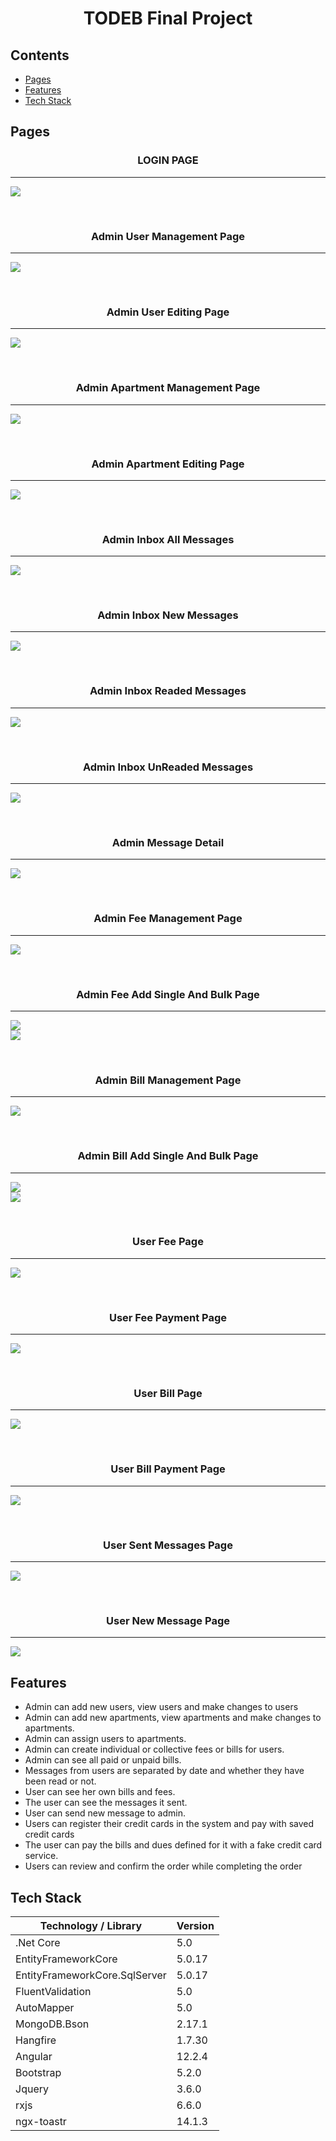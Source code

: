 # <p align="center">TODEB Final Project</p>


## Contents
- [Pages](#pages)
- [Features](#features)
- [Tech Stack](#tech-stack)

## Pages

  <h3 align="center">LOGIN PAGE</h3>
  
  ---   

  ![](https://github.com/uyilmazz/TODEBFinalProject/blob/main/projectImages/login.PNG?raw=true)

  <br>
  
  <h3 align="center">Admin User Management Page</h3>
  
  ---  

  ![](https://github.com/uyilmazz/TODEBFinalProject/blob/main/projectImages/admin-users-management.PNG?raw=true)

  <br>
  
  <h3 align="center">Admin User Editing Page</h3>
  
  ---

  ![](https://github.com/uyilmazz/TODEBFinalProject/blob/main/projectImages/admin-user-edit.PNG?raw=true)

  <br>
  
  <h3 align="center">Admin Apartment Management Page</h3>
  
  ---

  ![](https://github.com/uyilmazz/TODEBFinalProject/blob/main/projectImages/admin-apartments.PNG?raw=true)

  <br>
  
  <h3 align="center">Admin Apartment Editing Page</h3>
  
  ---

  ![](https://github.com/uyilmazz/TODEBFinalProject/blob/main/projectImages/admin-apartment-edit.PNG?raw=true)

  <br>
  
  <h3 align="center">Admin Inbox All Messages</h3>
  
  ---

  ![](https://github.com/uyilmazz/TODEBFinalProject/blob/main/projectImages/admin-inbox-all.PNG?raw=true)

  <br>
  
  <h3 align="center">Admin Inbox New Messages</h3>
  
  ---

  ![](https://github.com/uyilmazz/TODEBFinalProject/blob/main/projectImages/admin-inbox-new.PNG?raw=true)

  <br>
  
  <h3 align="center">Admin Inbox Readed Messages</h3>
  
  ---

  ![](https://github.com/uyilmazz/TODEBFinalProject/blob/main/projectImages/admin-inbox-readed.PNG?raw=true)

  <br>
  
  <h3 align="center">Admin Inbox UnReaded Messages</h3>
  
  ---

  ![](https://github.com/uyilmazz/TODEBFinalProject/blob/main/projectImages/admin-inbox-unreaded.PNG?raw=true)

  <br>
  
  <h3 align="center">Admin Message Detail</h3>
  
  ---

  ![](https://github.com/uyilmazz/TODEBFinalProject/blob/main/projectImages/admin-message-detail.PNG?raw=true)

  <br>
  
  <h3 align="center">Admin Fee Management Page</h3>
  
  ---

  ![](https://github.com/uyilmazz/TODEBFinalProject/blob/main/projectImages/admin-fees.PNG?raw=true)

  <br>
  
  <h3 align="center">Admin Fee Add Single And Bulk Page</h3>
  
  ---

  ![](https://github.com/uyilmazz/TODEBFinalProject/blob/main/projectImages/admin-fee-single-new.PNG?raw=true)
  <br>
  ![](https://github.com/uyilmazz/TODEBFinalProject/blob/main/projectImages/admin-fee-bulk-new.PNG?raw=true)

  <br>
  
  <h3 align="center">Admin Bill Management Page</h3>
  
  ---

  ![](https://github.com/uyilmazz/TODEBFinalProject/blob/main/projectImages/admin-bills.PNG?raw=true)

  <br>
  
  <h3 align="center">Admin Bill Add Single And Bulk Page</h3>
  
  ---

  ![](https://github.com/uyilmazz/TODEBFinalProject/blob/main/projectImages/admin-bills-single-new.PNG?raw=true)
  <br>
  ![](https://github.com/uyilmazz/TODEBFinalProject/blob/main/projectImages/admin-bills-bulk-new.PNG?raw=true)

  <br>
  
  <h3 align="center">User Fee Page</h3>
  
  ---

  ![](https://github.com/uyilmazz/TODEBFinalProject/blob/main/projectImages/user-fee.PNG?raw=true)

  <br>
  
  <h3 align="center">User Fee Payment Page</h3>
  
  ---

  ![](https://github.com/uyilmazz/TODEBFinalProject/blob/main/projectImages/user-fee-payment.PNG?raw=true)

  <br>
  
  <h3 align="center">User Bill Page</h3>
  
  ---

  ![](https://github.com/uyilmazz/TODEBFinalProject/blob/main/projectImages/user-bills-PNG.PNG?raw=true)

  <br>
  
  <h3 align="center">User Bill Payment Page</h3>
  
  ---

  ![](https://github.com/uyilmazz/TODEBFinalProject/blob/main/projectImages/user-bill-pay.PNG?raw=true)

  <br>
  
  <h3 align="center">User Sent Messages Page</h3>
  
  ---

  ![](https://github.com/uyilmazz/TODEBFinalProject/blob/main/projectImages/user-Messages.PNG?raw=true)

  <br>
  
  <h3 align="center">User New Message Page</h3>
  
  ---

  ![](https://github.com/uyilmazz/TODEBFinalProject/blob/main/projectImages/user-new-message.PNG?raw=true)


## Features

+ Admin can add new users, view users and make changes to users
+ Admin can add new apartments, view apartments and make changes to apartments.
+ Admin can assign users to apartments.
+ Admin can create individual or collective fees or bills for users.
+ Admin can see all paid or unpaid bills.
+ Messages from users are separated by date and whether they have been read or not.
+ User can see her own bills and fees.
+ The user can see the messages it sent.
+ User can send new message to admin.
+ Users can register their credit cards in the system and pay with saved credit cards
+ The user can pay the bills and dues defined for it with a fake credit card service.
+ Users can review and confirm the order while completing the order


## Tech Stack
| Technology / Library | Version |
| ------------- | ------------- |
| .Net Core | 5.0 |
| EntityFrameworkCore | 5.0.17 |
| EntityFrameworkCore.SqlServer | 5.0.17 |
| FluentValidation | 5.0 |
| AutoMapper | 5.0 |
| MongoDB.Bson | 2.17.1 |
| Hangfire | 1.7.30 |
| Angular | 12.2.4 |
| Bootstrap | 5.2.0 |
| Jquery | 3.6.0 |
| rxjs | 6.6.0 |
| ngx-toastr | 14.1.3 |

